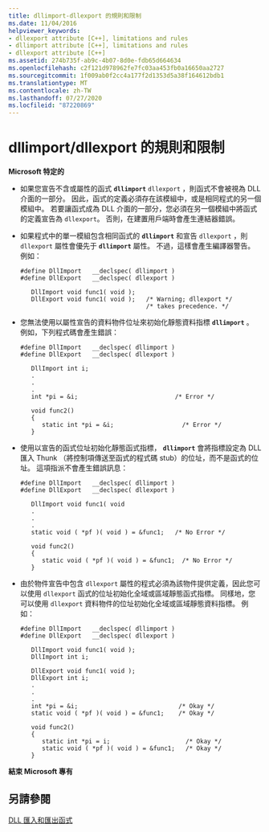 ```yaml
---
title: dllimport-dllexport 的規則和限制
ms.date: 11/04/2016
helpviewer_keywords:
- dllexport attribute [C++], limitations and rules
- dllimport attribute [C++], limitations and rules
- dllexport attribute [C++]
ms.assetid: 274b735f-ab9c-4b07-8d0e-fdb65d664634
ms.openlocfilehash: c2f121d978962fe7fc03aa453fb0a16650aa2727
ms.sourcegitcommit: 1f009ab0f2cc4a177f2d1353d5a38f164612bdb1
ms.translationtype: MT
ms.contentlocale: zh-TW
ms.lasthandoff: 07/27/2020
ms.locfileid: "87220869"
---
```

# <a name="rules-and-limitations-for-dllimportdllexport"></a>dllimport/dllexport 的規則和限制

**Microsoft 特定的**

- 如果您宣告不含或屬性的函式 **`dllimport`** `dllexport` ，則函式不會被視為 DLL 介面的一部分。 因此，函式的定義必須存在該模組中，或是相同程式的另一個模組中。 若要讓函式成為 DLL 介面的一部分，您必須在另一個模組中將函式的定義宣告為 `dllexport`。 否則，在建置用戶端時會產生連結器錯誤。

- 如果程式中的單一模組包含相同函式的 **`dllimport`** 和宣告 `dllexport` ，則 `dllexport` 屬性會優先于 **`dllimport`** 屬性。 不過，這樣會產生編譯器警告。 例如：

    ```
    #define DllImport   __declspec( dllimport )
    #define DllExport   __declspec( dllexport )

       DllImport void func1( void );
       DllExport void func1( void );   /* Warning; dllexport */
                                       /* takes precedence. */

    ```

- 您無法使用以屬性宣告的資料物件位址來初始化靜態資料指標 **`dllimport`** 。 例如，下列程式碼會產生錯誤：

    ```
    #define DllImport   __declspec( dllimport )
    #define DllExport   __declspec( dllexport )

       DllImport int i;
       .
       .
       .
       int *pi = &i;                           /* Error */

       void func2()
       {
          static int *pi = &i;                   /* Error */
       }

    ```

- 使用以宣告的函式位址初始化靜態函式指標， **`dllimport`** 會將指標設定為 DLL 匯入 Thunk （將控制項傳送至函式的程式碼 stub）的位址，而不是函式的位址。 這項指派不會產生錯誤訊息：

    ```
    #define DllImport   __declspec( dllimport )
    #define DllExport   __declspec( dllexport )

       DllImport void func1( void
       .
       .
       .
       static void ( *pf )( void ) = &func1;   /* No Error */

       void func2()
       {
          static void ( *pf )( void ) = &func1;  /* No Error */
       }

    ```

- 由於物件宣告中包含 `dllexport` 屬性的程式必須為該物件提供定義，因此您可以使用 `dllexport` 函式的位址初始化全域或區域靜態函式指標。 同樣地，您可以使用 `dllexport` 資料物件的位址初始化全域或區域靜態資料指標。 例如：

    ```
    #define DllImport   __declspec( dllimport )
    #define DllExport   __declspec( dllexport )

       DllImport void func1( void );
       DllImport int i;

       DllExport void func1( void );
       DllExport int i;
       .
       .
       .
       int *pi = &i;                            /* Okay */
       static void ( *pf )( void ) = &func1;    /* Okay */

       void func2()
       {
          static int *pi = i;                     /* Okay */
          static void ( *pf )( void ) = &func1;   /* Okay */
       }

    ```

**結束 Microsoft 專有**

## <a name="see-also"></a>另請參閱

[DLL 匯入和匯出函式](../c-language/dll-import-and-export-functions.md)
